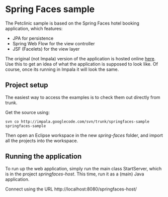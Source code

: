 # Spring Faces sample #

The Petclinic sample is based on the Spring Faces hotel booking application, which features:

  * JPA for persistence
  * Spring Web Flow for the view controller
  * JSF (Facelets) for the view layer

The original (not Impala) version of the application is hosted online [here](http://richweb.springframework.org/swf-booking-faces/spring/intro). Use this to get an idea of what the application is supposed to look like. Of course, once its running in Impala it will look the same.

## Project setup ##

The easiest way to access the examples is to check them out directly from trunk.

Get the source using:

```
svn co http://impala.googlecode.com/svn/trunk/springfaces-sample springfaces-sample
```

Then open an Eclipse workspace in the new _spring-faces_ folder, and import all the projects into the workspace.

## Running the application ##

To run up the web application, simply run the main class StartServer,
which is in the project _springfaces-host_. This time, run it as a (main) Java application.

Connect using the URL http://localhost:8080/springfaces-host/